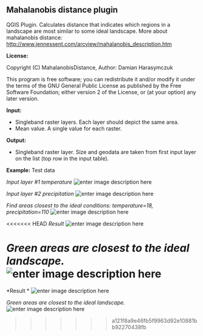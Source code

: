 **Mahalanobis distance plugin**
---------------------------
QGIS Plugin. Calculates distance that indicates which regions in a landscape are most similar to some ideal landscape. More about mahalanobis distance: http://www.jennessent.com/arcview/mahalanobis_description.htm

**License:**

Copyright (C) MahalanobisDistance, Author: Damian Harasymczuk

This program is free software; you can redistribute it and/or
modify it under the terms of the GNU General Public License
as published by the Free Software Foundation; either version 2
of the License, or (at your option) any later version.


**Input:** 

 - Singleband raster layers. Each layer should depict the same area.
 - Mean value. A single value for each raster.

**Output:**

 - Singleband raster layer. Size and geodata are taken from first input
   layer on the list (top row in the input table).

**Example:**
Test data

*Input layer #1 temperature*
![enter image description here](http://i.imgur.com/yvshEx8.png)

*Input layer #2 precipitation*
![enter image description here](http://i.imgur.com/Wl1rqnt.png)

*Find areas closest to the ideal conditions: temperature=18, precipitation=110*
![enter image description here](http://i.imgur.com/4jf5FxY.png)

<<<<<<< HEAD
*Result*
![enter image description here](http://i.imgur.com/abuqduA.png)

*Green areas are closest to the ideal landscape.*
![enter image description here](http://i.imgur.com/jnuFfXt.png)
=======
*Result                       *
![enter image description here](http://i.imgur.com/abuqduA.png)

*Green areas are closest to the ideal landscape.*
![enter image description here](http://i.imgur.com/jnuFfXt.png)
>>>>>>> a121f8a9e46fb5f9963d92e10881bb92270438fb
